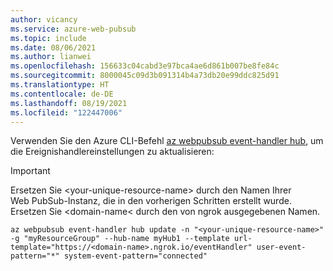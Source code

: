 ```yaml
---
author: vicancy
ms.service: azure-web-pubsub
ms.topic: include
ms.date: 08/06/2021
ms.author: lianwei
ms.openlocfilehash: 156633c04cabd3e97bca4ae6d861b007be8fe84c
ms.sourcegitcommit: 8000045c09d3b091314b4a73db20e99ddc825d91
ms.translationtype: HT
ms.contentlocale: de-DE
ms.lasthandoff: 08/19/2021
ms.locfileid: "122447006"
---
```

Verwenden Sie den Azure CLI-Befehl [az webpubsub event-handler hub](/cli/azure/webpubsub/event-handler/hub), um die Ereignishandlereinstellungen zu aktualisieren:

  > [!Important]
  > Ersetzen Sie &lt;your-unique-resource-name&gt; durch den Namen Ihrer Web PubSub-Instanz, die in den vorherigen Schritten erstellt wurde.
  > Ersetzen Sie &lt;domain-name&lt; durch den von ngrok ausgegebenen Namen.

```azurecli-interactive
az webpubsub event-handler hub update -n "<your-unique-resource-name>" -g "myResourceGroup" --hub-name myHub1 --template url-template="https://<domain-name>.ngrok.io/eventHandler" user-event-pattern="*" system-event-pattern="connected"
```
